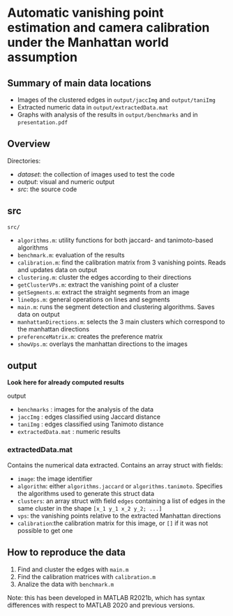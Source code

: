 # Automatic vanishing point estimation and camera calibration under the Manhattan world assumption

## Summary of main data locations

- Images of the clustered edges in `output/jaccImg` and `output/taniImg`
- Extracted numeric data in `output/extractedData.mat`
- Graphs with analysis of the results in `output/benchmarks` and in `presentation.pdf`


## Overview
Directories:

- *dataset*: the collection of images used to test the code
- *output*: visual and numeric output
- *src*: the source code

## src

`src/`
- `algorithms.m`: utility functions for both jaccard- and tanimoto-based algorithms
- `benchmark.m`: evaluation of the results
- `calibration.m`: find the calibration matrix from 3 vanishing points. Reads and updates data on output
- `clustering.m`: cluster the edges according to their directions
- `getClusterVPs.m`: extract the vanishing point of a cluster
- `getSegments.m`: extract the straight segments from an image
- `lineOps.m`: general operations on lines and segments
- `main.m`: runs the segment detection and clustering algorithms. Saves data on output
- `manhattanDirections.m`: selects the 3 main clusters which correspond to the manhattan directions
- `preferenceMatrix.m`: creates the preference matrix
- `showVps.m`: overlays the manhattan directions to the images


## output 

**Look here for already computed results**

output
- `benchmarks`	: images for the analysis of the data
- `jaccImg`		: edges classified using Jaccard distance 
- `taniImg`		: edges classified using Tanimoto distance
- `extractedData.mat` : numeric results

### extractedData.mat

Contains the numerical data extracted.
Contains an array struct with fields:

- `image`: 		the image identifier
- `algorithm`: 	either `algorithms.jaccard` or `algorithms.tanimoto`. Specifies the algorithms used to generate this struct data
- `clusters`:	an array struct with field `edges` containing a list of edges in the same cluster in the shape `[x_1 y_1 x_2 y_2; ...]`
- `vps`:		the vanishing points relative to the extracted Manhattan directions
- `calibration`:the calibration matrix for this image, or `[]` if it was not possible to get one


## How to reproduce the data

1. Find and cluster the edges with `main.m`
2. Find the calibration matrices with `calibration.m`
3. Analize the data with `benchmark.m`

Note: this has been developed in MATLAB R2021b, which has syntax differences with respect to MATLAB 2020 and previous versions.